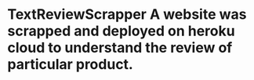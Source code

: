 # TextReviewScrapper A website was scrapped and deployed on heroku cloud to understand the review of particular product.

